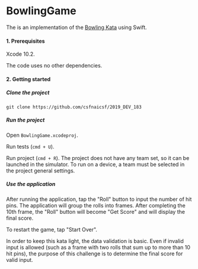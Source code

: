 # BowlingGame

The is an implementation of the [Bowling Kata](https://github.com/stephane-genicot/katas/blob/master/Bowling.md) using Swift.

#### 1. Prerequisites

Xcode 10.2.

The code uses no other dependencies.

#### 2. Getting started

##### Clone the project

    git clone https://github.com/csfnaicsf/2019_DEV_183

##### Run the project

Open `BowlingGame.xcodeproj`.

Run tests (`cmd + U`).

Run project (`cmd + R`). The project does not have any team set, so it can be launched in the simulator. To run on a device, a team must be selected in the project general settings.

##### Use the application

After running the application, tap the "Roll" button to input the number of hit pins.
The application will group the rolls into frames. After completing the 10th frame, the "Roll" button will become "Get Score" and will display the final score.

To restart the game, tap "Start Over".

In order to keep this kata light, the data validation is basic. Even if invalid input is allowed (such as a frame with two rolls that sum up to more than 10 hit pins), the purpose of this challenge is to determine the final score for valid input.
